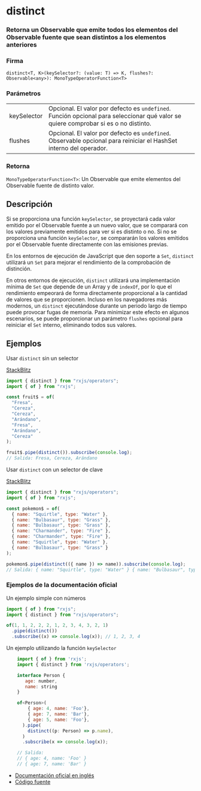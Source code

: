 # distinct

### Retorna un Observable que emite todos los elementos del Observable fuente que sean distintos a los elementos anteriores

### Firma

`distinct<T, K>(keySelector?: (value: T) => K, flushes?: Observable<any>): MonoTypeOperatorFunction<T>`

### Parámetros

<table>
<tr><td>keySelector</td><td>Opcional. El valor por defecto es <code>undefined</code>.
Función opcional para seleccionar qué valor se quiere comprobar si es o no distinto.</td></tr>
<tr><td>flushes</td><td>Opcional. El valor por defecto es <code>undefined</code>.
Observable opcional para reiniciar el HashSet interno del operador.</td></tr>
</table>

### Retorna

`MonoTypeOperatorFunction<T>`: Un Observable que emite elementos del Observable fuente de distinto valor.

## Descripción

Si se proporciona una función `keySelector`, se proyectará cada valor emitido por el Observable fuente a un nuevo valor, que se comparará con los valores previamente emitidos para ver si es distinto o no. Si no se proporciona una función `keySelector`, se compararán los valores emitidos por el Observable fuente directamente con las emisiones previas.

En los entornos de ejecución de JavaScript que den soporte a `Set`, `distinct` utilizará un `Set` para mejorar el rendimiento de la comprobación de distinción.

En otros entornos de ejecución, `distinct` utilizará una implementación mínima de `Set` que depende de un Array y de `indexOf`, por lo que el rendimiento empeorará de forma directamente proporcional a la cantidad de valores que se proporcionen. Incluso en los navegadores más modernos, un `distinct` ejecutándose durante un periodo largo de tiempo puede provocar fugas de memoria. Para minimizar este efecto en algunos escenarios, se puede proporcionar un parámetro `flushes` opcional para reiniciar el `Set` interno, eliminando todos sus valores.

## Ejemplos

Usar `distinct` sin un selector

[StackBlitz](https://stackblitz.com/edit/rxjs-distinct-1?file=index.ts)

```javascript
import { distinct } from "rxjs/operators";
import { of } from "rxjs";

const fruit$ = of(
  "Fresa",
  "Cereza",
  "Cereza",
  "Arándano",
  "Fresa",
  "Arándano",
  "Cereza"
);

fruit$.pipe(distinct()).subscribe(console.log);
// Salida: Fresa, Cereza, Arándano
```

Usar `distinct` con un selector de clave

[StackBlitz](https://stackblitz.com/edit/rxjs-distinct-2?file=index.html)

```javascript
import { distinct } from "rxjs/operators";
import { of } from "rxjs";

const pokemon$ = of(
  { name: "Squirtle", type: "Water" },
  { name: "Bulbasaur", type: "Grass" },
  { name: "Bulbasaur", type: "Grass" },
  { name: "Charmander", type: "Fire" },
  { name: "Charmander", type: "Fire" },
  { name: "Squirtle", type: "Water" },
  { name: "Bulbasaur", type: "Grass" }
);

pokemon$.pipe(distinct(({ name }) => name)).subscribe(console.log);
// Salida: { name: "Squirtle", type: "Water" } { name: "Bulbasaur", type: "Grass" } { name: "Charmander", type: "Fire" }
```

### Ejemplos de la documentación oficial

Un ejemplo simple con números

```javascript
import { of } from "rxjs";
import { distinct } from "rxjs/operators";

of(1, 1, 2, 2, 2, 1, 2, 3, 4, 3, 2, 1)
  .pipe(distinct())
  .subscribe((x) => console.log(x)); // 1, 2, 3, 4
```

Un ejemplo utilizando la función `keySelector`

```javascript
    import { of } from 'rxjs';
    import { distinct } from 'rxjs/operators';

    interface Person {
       age: number,
       name: string
    }

    of<Person>(
        { age: 4, name: 'Foo'},
        { age: 7, name: 'Bar'},
        { age: 5, name: 'Foo'},
      ).pipe(
        distinct((p: Person) => p.name),
      )
      .subscribe(x => console.log(x));

    // Salida:
    // { age: 4, name: 'Foo' }
    // { age: 7, name: 'Bar' }
```

- [Documentación oficial en inglés](https://rxjs-dev.firebaseapp.com/api/operators/distinct)
- [Código fuente](https://github.com/ReactiveX/rxjs/blob/master/src/internal/operators/distinct.ts)
